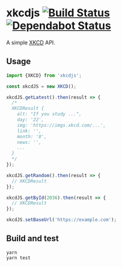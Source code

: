 # xkcdjs [![Build Status](https://api.travis-ci.org/ffflorian/xkcdjs.svg?branch=master)](https://travis-ci.org/ffflorian/xkcdjs/) [![Dependabot Status](https://api.dependabot.com/badges/status?host=github&repo=ffflorian/xkcdjs)](https://dependabot.com)

A simple [XKCD](https://xkcd.com) API.

## Usage

```ts
import {XKCD} from 'xkcdjs';

const xkcdJS = new XKCD();

xkcdJS.getLatest().then(result => {
  /*
  XKCDResult {
    alt: "If you study ...",
    day: '22',
    img: 'https://imgs.xkcd.com/...',
    link: '',
    month: '8',
    news: '',
    ...
  }
  */
});

xkcdJS.getRandom().then(result => {
  // XKCDResult
});

xkcdJS.getById(2036).then(result => {
  // XKCDResult
});

xkcdJS.setBaseUrl('https://example.com');
```

## Build and test

```
yarn
yarn test
```
